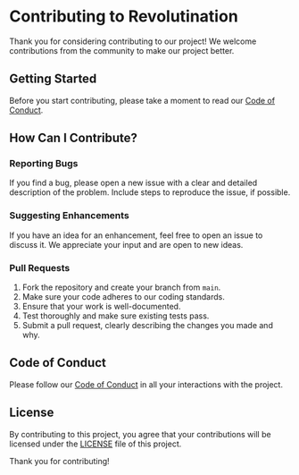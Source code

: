 # Contributing to Revolutination

Thank you for considering contributing to our project! We welcome contributions from the community to make our project better.

## Getting Started

Before you start contributing, please take a moment to read our [Code of Conduct](CODE_OF_CONDUCT.md).

## How Can I Contribute?

### Reporting Bugs

If you find a bug, please open a new issue with a clear and detailed description of the problem. Include steps to reproduce the issue, if possible.

### Suggesting Enhancements

If you have an idea for an enhancement, feel free to open an issue to discuss it. We appreciate your input and are open to new ideas.

### Pull Requests

1. Fork the repository and create your branch from `main`.
2. Make sure your code adheres to our coding standards.
3. Ensure that your work is well-documented.
4. Test thoroughly and make sure existing tests pass.
5. Submit a pull request, clearly describing the changes you made and why.

## Code of Conduct

Please follow our [Code of Conduct](CODE_OF_CONDUCT.md) in all your interactions with the project.

## License

By contributing to this project, you agree that your contributions will be licensed under the [LICENSE](LICENSE) file of this project.

Thank you for contributing!
